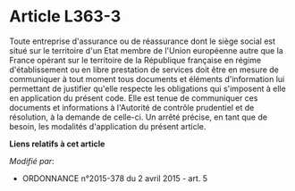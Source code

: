 # Article L363-3

Toute entreprise d'assurance ou de réassurance dont le siège social est situé sur le territoire d'un Etat membre de l'Union
européenne autre que la France opérant sur le territoire de la République française en régime d'établissement ou en libre
prestation de services doit être en mesure de communiquer à tout moment tous documents et éléments d'information lui
permettant de justifier qu'elle respecte les obligations qui s'imposent à elle en application du présent code. Elle est tenue
de communiquer ces documents et informations à l'Autorité de contrôle prudentiel et de résolution, à la demande de celle-ci.
Un arrêté précise, en tant que de besoin, les modalités d'application du présent article.

**Liens relatifs à cet article**

_Modifié par_:

  - ORDONNANCE n°2015-378 du 2 avril 2015 - art. 5
